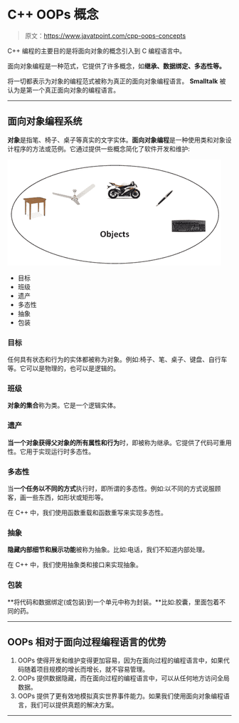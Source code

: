 # C++ OOPs 概念

> 原文：<https://www.javatpoint.com/cpp-oops-concepts>

C++ 编程的主要目的是将面向对象的概念引入到 C 编程语言中。

面向对象编程是一种范式，它提供了许多概念，如**继承、数据绑定、多态性等。**

将一切都表示为对象的编程范式被称为真正的面向对象编程语言。 **Smalltalk** 被认为是第一个真正面向对象的编程语言。

* * *

## 面向对象编程系统

**对象**是指笔、椅子、桌子等真实的文字实体。**面向对象编程**是一种使用类和对象设计程序的方法或范例。它通过提供一些概念简化了软件开发和维护:

![Cpp Oops concept 1](img/7ccf60e8d621fb3b5e6fffbed0ec2fa3.png)

*   目标
*   班级
*   遗产
*   多态性
*   抽象
*   包装

### 目标

任何具有状态和行为的实体都被称为对象。例如:椅子、笔、桌子、键盘、自行车等。它可以是物理的，也可以是逻辑的。

### 班级

**对象的集合**称为类。它是一个逻辑实体。

### 遗产

**当一个对象获得父对象的所有属性和行为**时，即被称为继承。它提供了代码可重用性。它用于实现运行时多态性。

### 多态性

当**一个任务以不同的方式**执行时，即所谓的多态性。例如:以不同的方式说服顾客，画一些东西，如形状或矩形等。

在 C++ 中，我们使用函数重载和函数重写来实现多态性。

### 抽象

**隐藏内部细节和展示功能**被称为抽象。比如:电话，我们不知道内部处理。

在 C++ 中，我们使用抽象类和接口来实现抽象。

### 包装

**将代码和数据绑定(或包装)到一个单元中称为封装。**比如:胶囊，里面包着不同的药。

* * *

## OOPs 相对于面向过程编程语言的优势

1.  OOPs 使得开发和维护变得更加容易，因为在面向过程的编程语言中，如果代码随着项目规模的增长而增长，就不容易管理。
2.  OOPs 提供数据隐藏，而在面向过程的编程语言中，可以从任何地方访问全局数据。
3.  OOPs 提供了更有效地模拟真实世界事件能力。如果我们使用面向对象编程语言，我们可以提供真题的解决方案。

* * *